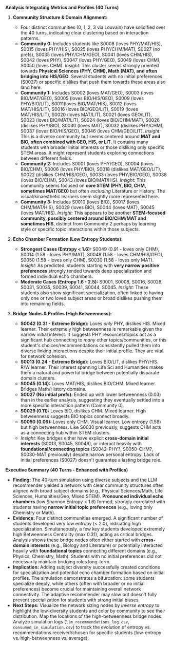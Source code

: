 **Analysis Integrating Metrics and Profiles (40 Turns)**

1.  **Community Structure & Domain Alignment:**
    *   Four distinct communities (0, 1, 2, 3 via Louvain) have solidified over the 40 turns, indicating clear clustering based on interaction patterns.
    *   **Community 0:** Includes students like S0008 (loves PHY/MAT/HIS), S0015 (loves PHY/HIS), S0025 (loves PHY/CHM/MAT), S0027 (no prefs), S0035 (loves PHY/CHM/GEO), S0041 (loves CHM/HIS), S0042 (loves PHY), S0047 (loves PHY/GEO), S0049 (loves CHM), S0050 (loves CHM). *Insight:* This cluster seems strongly oriented towards **Physical Sciences (PHY, CHM), Math (MAT), and often bridging into HIS/GEO**. Several students with no initial preferences (S0027) or specific dislikes that push them towards these areas also land here.
    *   **Community 1:** Includes S0002 (loves MAT/GEO), S0003 (loves BIO/MAT/GEO), S0005 (loves BIO/HIS/GEO), S0009 (loves PHY/BIO/LIT), S0011(loves BIO/MAT/HIS), S0012 (loves MAT/HIS/LIT), S0016 (loves BIO/GEO/LIT), S0019 (loves MAT/HIS/LIT), S0020 (loves MAT/LIT), S0021 (loves GEO/LIT), S0023 (loves BIO/MAT/LIT), S0024 (loves BIO/CHM/MAT), S0026 (dislikes PHY/BIO), S0030 (loves MAT), S0032 (dislikes PHY/CHM), S0037 (loves BIO/HIS/GEO), S0046 (loves CHM/GEO/LIT). *Insight:* This is a diverse community but seems centered around **MAT and BIO, often combined with GEO, HIS, or LIT**. It contains many students with broader initial interests or those disliking only specific STEM areas. It might represent students exploring connections between different fields.
    *   **Community 2:** Includes S0001 (loves PHY/GEO), S0004 (loves BIO/CHM), S0006 (loves PHY/BIO), S0018 (dislikes MAT/GEO/LIT), S0022 (dislikes CHM/HIS/GEO), S0033 (loves PHY/BIO/GEO), S0038 (loves BIO/CHM), S0043 (loves BIO/MAT/HIS). *Insight:* This community seems focused on **core STEM (PHY, BIO, CHM, sometimes MAT/GEO)** but often *excluding* Literature or History. The visual/kinaesthetic learners seem slightly more represented here.
    *   **Community 3:** Includes S0010 (loves BIO), S0017 (loves CHM/MAT/HIS), S0029 (loves BIO), S0044 (loves MAT), S0045 (loves MAT/HIS). *Insight:* This appears to be another **STEM-focused community, possibly centered around BIO/CHM/MAT and sometimes HIS**, distinct from Community 2 perhaps by learning style or specific topic interactions within those subjects.

2.  **Echo Chamber Formation (Low Entropy Students):**
    *   **Strongest Cases (Entropy < 1.6):** S0049 (0.91 - loves only CHM), S0014 (1.58 - loves PHY/MAT), S0048 (1.58 - loves CHM/HIS/GEO), S0050 (1.58 - loves only CHM), S0030 (1.58 - loves only MAT). *Insight:* As predicted, students starting with **very narrow positive preferences** strongly tended towards deep specialization and formed individual echo chambers.
    *   **Moderate Cases (Entropy 1.6 - 2.5):** S0001, S0008, S0016, S0028, S0031, S0035, S0039, S0041, S0044, S0045. *Insight:* These students also show significant specialization, often linked to having only one or two loved subject areas or broad dislikes pushing them into remaining fields.

3.  **Bridge Nodes & Profiles (High Betweenness):**
    *   **S0042 (0.31 - Extreme Bridge):** Loves *only* PHY, dislikes HIS. Mixed learner. Their extremely high betweenness is remarkable given the narrow initial interest. It suggests PHY resources/topics act as a significant hub connecting to *many* other topics/communities, or this student's choices/recommendations consistently pulled them into diverse linking interactions despite their initial profile. They are vital for network cohesion.
    *   **S0013 (0.24 - Extreme Bridge):** Loves BIO/LIT, dislikes PHY/HIS. R/W learner. Their interest spanning Life Sci and Humanities makes them a natural and powerful bridge between potentially disparate domain clusters.
    *   **S0045 (0.14):** Loves MAT/HIS, dislikes BIO/CHM. Mixed learner. Bridges Math/History domains.
    *   **S0027 (No initial prefs):** Ended up with lower betweenness (0.03) than in the earlier analysis, suggesting they eventually settled into a more specific interaction pattern (Community 0).
    *   **S0029 (0.11):** Loves BIO, dislikes CHM. Mixed learner. High betweenness suggests BIO topics connect broadly.
    *   **S0050 (0.09):** Loves only CHM. Visual learner. Low entropy (1.58) but high betweenness. Like S0030 previously, suggests CHM acts as a connecting hub within STEM clusters.
    *   *Insight:* Key bridges either have explicit **cross-domain initial interests** (S0013, S0045, S0046), or interact heavily with **foundational/connecting topics** (S0042-PHY?, S0050-CHM?, S0030-MAT previously) despite narrow personal entropy. Lack of initial preferences (S0027) doesn't guarantee a lasting bridge role.

**Executive Summary (40 Turns - Enhanced with Profiles)**

*   **Finding:** The 40-turn simulation using diverse subjects and the LLM recommender yielded a network with clear community structures often aligned with broad subject domains (e.g., Physical Sciences/Math, Life Sciences, Humanities/Geo, Mixed STEM). **Pronounced individual echo chambers** (low Shannon Entropy < 1.6) formed, strongly correlated with students having **narrow initial topic preferences** (e.g., loving only Chemistry or Math).
*   **Evidence:** Four distinct communities emerged. A significant number of students developed very low entropy (< 2.0), indicating high specialization. Simultaneously, a few key students developed extremely high Betweenness Centrality (max 0.31), acting as critical bridges. Analysis shows these bridge nodes often either started with **cross-domain interests** (e.g., Biology and Literature) or potentially interacted heavily with **foundational topics** connecting different domains (e.g., Physics, Chemistry, Math). Students with no initial preferences did not necessarily maintain bridging roles long-term.
*   **Implication:** Adding subject diversity successfully created conditions for specialization and potential echo chamber formation based on initial profiles. The simulation demonstrates a bifurcation: some students specialize deeply, while others (often with broader or no initial preferences) become crucial for maintaining overall network connectivity. The adaptive recommender may slow but doesn't fully prevent specialization for students with strong initial biases.
*   **Next Steps:** Visualize the network sizing nodes by *inverse entropy* to highlight the low-diversity students and color by community to see their distribution. Map the locations of the high-betweenness bridge nodes. Analyze simulation logs (`llm_recommendations_log.csv`, `consumed_in_simulation.csv`) to track the evolution of entropy vs. recommendations received/chosen for specific students (low-entropy vs. high-betweenness vs. average).